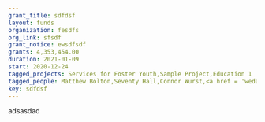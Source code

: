 ```yaml
---
grant_title: sdfdsf
layout: funds
organization: fesdfs
org_link: sfsdf
grant_notice: ewsdfsdf
grants: 4,353,454.00
duration: 2021-01-09
start: 2020-12-24
tagged_projects: Services for Foster Youth,Sample Project,Education 1
tagged_people: Matthew Bolton,Seventy Hall,Connor Wurst,<a href = 'wedas' target='_blank'>wadsas asdsad</a>,<a href = 'https://www.w3schools.com/jsref/jsref_includes.asp' target='_blank'>Random Person</a>==>>Principal_Investigator
key: sdfdsf
---
```


adsasdad